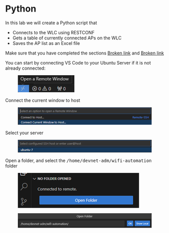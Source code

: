 # Python

In this lab we will create a Python script that

* Connects to the WLC using RESTCONF
* Gets a table of currently connected APs on the WLC
* Saves the AP list as an Excel file

Make sure that you have completed the sections [Broken link](broken-reference "mention") and [Broken link](broken-reference "mention")

You can start by connecting VS Code to your Ubuntu Server if it is not already connected:

<figure><img src="../../.gitbook/assets/image (16).png" alt="" width="179"><figcaption></figcaption></figure>

Connect the current window to host

<figure><img src="../../.gitbook/assets/image (1) (1) (1) (1).png" alt=""><figcaption></figcaption></figure>

Select your server

<figure><img src="../../.gitbook/assets/image (2) (1) (1).png" alt=""><figcaption></figcaption></figure>

Open a folder, and select the <kbd>/home/devnet-adm/wifi-automation</kbd> folder

<figure><img src="../../.gitbook/assets/image (3) (1) (1).png" alt=""><figcaption></figcaption></figure>

<figure><img src="../../.gitbook/assets/image (4) (1) (1).png" alt=""><figcaption></figcaption></figure>
